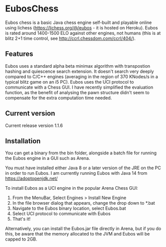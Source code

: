 # EubosChess
Eubos chess is a basic Java chess engine self-built and playable online using lichess (https://lichess.org/@/eubos - it is hosted on Heroku). Eubos is rated around 1400-1500 ELO against other engines, not humans (this is at blitz 2+1 time control, see  http://ccrl.chessdom.com/ccrl/404/).

## Features
Eubos uses a standard alpha beta minimax algorithm with transpostion hashing and quiescence search extension. It doesn't search very deeply compared to C/C++ engines (averaging in the region of 370 KNodes/s in a typical blitz game on an i5 PC). Eubos uses the UCI protocol to communicate with a Chess GUI. I have recently simplified the evaluation function, as the benefit of analysing the pawn structure didn't seem to compensate for the extra computation time needed.

## Current version
Current release version 1.1.6

## Installation
You can get a binary from the bin folder, alongside a batch file for running the Eubos engine in a GUI such as Arena.

You must have installed either Java 8 or a later version of the JRE on the PC in order to run Eubos. I am currently running Eubos with Java 14 from https://adoptopenjdk.net/

To install Eubos as a UCI engine in the popular Arena Chess GUI:

1. From the MenuBar, Select Engines > Install New Engine
2. In the file browser dialog that appears, change the drop down to *.bat
3. Navigate to the Eubos binary location, select Eubos.bat
4. Select UCI protocol to communicate with Eubos
5. That's it!

Alternatively, you can install the Eubos.jar file directly in Arena, but if you do this, be aware that the memory allocated to the JVM and Eubos will be capped to 2GB.
